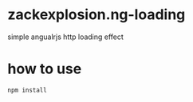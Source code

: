 # zackexplosion.ng-loading
simple angualrjs http loading effect


# how to use

```
npm install
```
